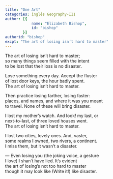 ```yaml
---
title: "One Art"
categories: inglês Geography-III
author: [{
			name: "Elizabeth Bishop",
			id: "bishop"
		}]
authorid: "bishop"
excpt: "The art of losing isn’t hard to master"
---
```

The art of losing isn’t hard to master; \
so many things seem filled with the intent \
to be lost that their loss is no disaster.

Lose something every day. Accept the fluster \
of lost door keys, the hour badly spent. \
The art of losing isn’t hard to master.

Then practice losing farther, losing faster: \
places, and names, and where it was you meant \
to travel. None of these will bring disaster.

I lost my mother’s watch. And look! my last, or \
next-to-last, of three loved houses went. \
The art of losing isn’t hard to master.

I lost two cities, lovely ones. And, vaster, \
some realms I owned, two rivers, a continent. \
I miss them, but it wasn’t a disaster.

— Even losing you (the joking voice, a gesture \
I love) I shan’t have lied. It’s evident \
the art of losing’s not too hard to master \
though it may look like (Write it!) like disaster.